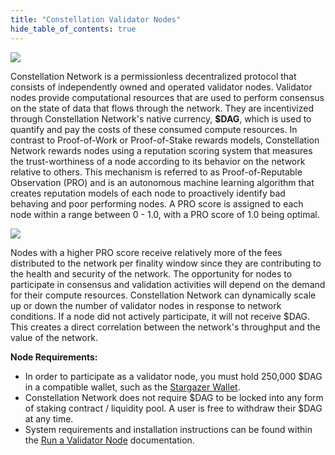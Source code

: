 ```yaml
---
title: "Constellation Validator Nodes"
hide_table_of_contents: true
---
```


<head>
  <title>Constellation Validator Nodes</title>
  <meta
    name="description"
    content=""
  />
</head>

![](/img/coreconcepts/nodes.png)

Constellation Network is a permissionless decentralized protocol that consists of independently owned 
and operated validator nodes. Validator nodes provide computational resources that are used
to perform consensus on the state of data that flows through the network. They are incentivized through
Constellation Network's native currency, **$DAG**, which is used to quantify and pay the costs of these 
consumed compute resources. In contrast to Proof-of-Work or Proof-of-Stake rewards models, Constellation
Network rewards nodes using a reputation scoring system that measures the trust-worthiness 
of a node according to its behavior on the network relative to others. This mechanism is referred to as
Proof-of-Reputable Observation (PRO) and is an autonomous machine learning algorithm that creates
reputation models of each node to proactively identify bad behaving and poor performing nodes. A PRO score
is assigned to each node within a range between 0 - 1.0, with a PRO score of 1.0 being optimal. 

![](/img/coreconcepts/nodeswaiting.png)

Nodes with a higher PRO score receive relatively more of the fees distributed to the network per finality window since 
they are contributing to the health and security of the network. The opportunity for nodes to participate in
consensus and validation activities will depend on the demand for their compute resources. Constellation Network
can dynamically scale up or down the number of validator nodes in response to network conditions. If a node did
not actively participate, it will not receive $DAG. This creates a direct correlation between the network's 
throughput and the value of the network. 

**Node Requirements:**
- In order to participate as a validator node, you must hold 250,000 $DAG in a compatible wallet, such as the [Stargazer Wallet](https://documents-hub.netlify.app/stargazer).
- Constellation Network does not require $DAG to be locked into any form of staking contract / liquidity pool. A user is free to withdraw their $DAG at any time.
- System requirements and installation instructions can be found within the [Run a Validator Node](https://documents-hub.netlify.app/nodes) documentation.
